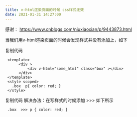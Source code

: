 ```yaml
---
title: v-html渲染页面的时候 css样式无效
date: 2021-01-31 14:27:00
---
```


感谢： https://www.cnblogs.com/niuxiaoxian/p/9443873.html

当我们用v-html渲染页面的时候会发现样式并没有添加上，如下

复制代码
```
 <template>
      <div >
          <div v-html="some_html" class="box" ></div> 
      </div> 
 </template> 
 <style scoped> 
   .box  p{ color: red; } 
 </style>
```
复制代码
解决办法：在写样式的时候添加   >>>   如下所示
```
 .box  >>> p { color: red; }
```